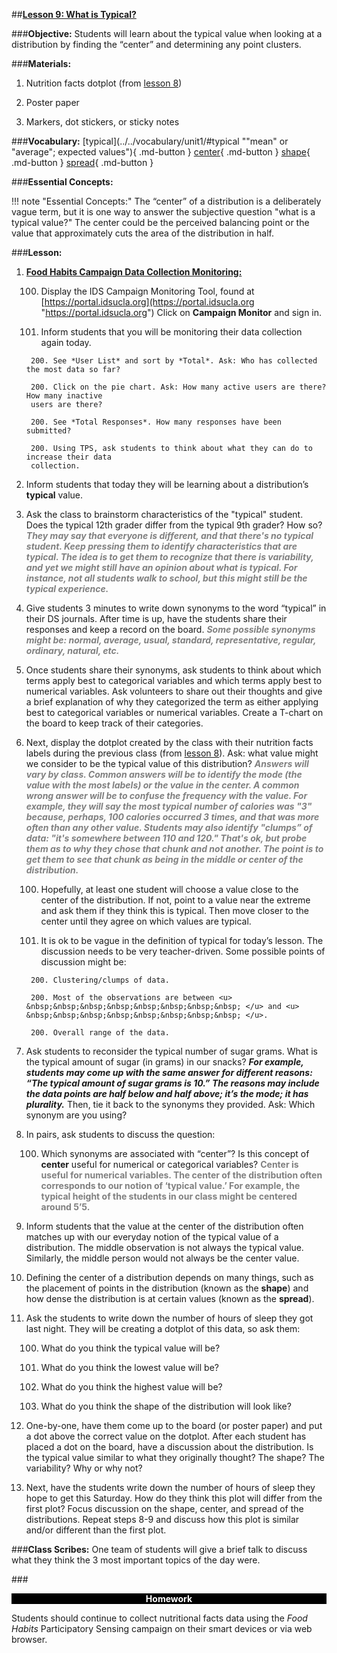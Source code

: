##**<u>Lesson 9: What is Typical?</u>**

###**Objective:**
Students will learn about the typical value when looking at a distribution by finding the “center” and
determining any point clusters.

###**Materials:**

1. Nutrition facts dotplot (from [lesson 8](lesson8.md))

2. Poster paper

3. Markers, dot stickers, or sticky notes

###**Vocabulary:**
[typical](../../vocabulary/unit1/#typical ""mean" or "average"; expected values"){ .md-button }
[center](../../vocabulary/unit1/#center "useful for numerical variables, the center of the distribution often corresponds with the notion of 'typical value'"){ .md-button }
[shape](../../vocabulary/unit1/#shape "the placement of points in a distribution"){ .md-button }
[spread](../../vocabulary/unit1/#spread "how dense the distribution is at certain values"){ .md-button }

###**Essential Concepts:**

!!! note "Essential Concepts:"
    The “center” of a distribution is a deliberately vague term, but it is one way to
    answer the subjective question "what is a typical value?" The center could be the perceived balancing
    point or the value that approximately cuts the area of the distribution in half.

###**Lesson:**
1. **<u>Food Habits Campaign Data Collection Monitoring:</u>**

    100. Display the IDS Campaign Monitoring Tool, found at [https://portal.idsucla.org](https://portal.idsucla.org "https://portal.idsucla.org")
    Click on **Campaign Monitor** and sign in.

    100. Inform students that you will be monitoring their data collection again today.

        200. See *User List* and sort by *Total*. Ask: Who has collected the most data so far?

        200. Click on the pie chart. Ask: How many active users are there? How many inactive
        users are there?

        200. See *Total Responses*. How many responses have been submitted?
        
        200. Using TPS, ask students to think about what they can do to increase their data
        collection.

2. Inform students that today they will be learning about a distribution’s **typical** value.

3. Ask the class to brainstorm characteristics of the "typical" student. Does the typical 12th grader
differ from the typical 9th grader? How so? <span style="color:grey">***They may say that everyone is different, and that
there's no typical student. Keep pressing them to identify characteristics that are typical.
The idea is to get them to recognize that there is variability, and yet we might still have an
opinion about what is typical. For instance, not all students walk to school, but this might
still be the typical experience.***</span>

4. Give students 3 minutes to write down synonyms to the word “typical” in their DS journals. After
time is up, have the students share their responses and keep a record on the board. <span style="color:grey">***Some
possible synonyms might be: normal, average, usual, standard, representative, regular,
ordinary, natural, etc.***</span>

5. Once students share their synonyms, ask students to think about which terms apply best to
categorical variables and which terms apply best to numerical variables. Ask volunteers to share
out their thoughts and give a brief explanation of why they categorized the term as either applying
best to categorical variables or numerical variables. Create a T-chart on the board to keep track
of their categories. 

6. Next, display the dotplot created by the class with their nutrition facts labels during the previous
class (from [lesson 8](lesson8.md)). Ask: what value might we consider to be the typical value of this
distribution? <span style="color:grey">***Answers will vary by class. Common answers will be to identify the mode (the
value with the most labels) or the value in the center. A common wrong answer will be to
confuse the frequency with the value. For example, they will say the most typical number
of calories was "3" because, perhaps, 100 calories occurred 3 times, and that was more
often than any other value. Students may also identify "clumps” of data: "it's somewhere
between 110 and 120." That's ok, but probe them as to why they chose that chunk and not
another. The point is to get them to see that chunk as being in the middle or center of the
distribution.***</span>

    100. Hopefully, at least one student will choose a value close to the center of the distribution. If
    not, point to a value near the extreme and ask them if they think this is typical. Then
    move closer to the center until they agree on which values are typical.

    100. It is ok to be vague in the definition of typical for today’s lesson. The discussion needs to
    be very teacher-driven. Some possible points of discussion might be:
 
        200. Clustering/clumps of data.

        200. Most of the observations are between <u> &nbsp;&nbsp;&nbsp;&nbsp;&nbsp;&nbsp;&nbsp;&nbsp; </u> and <u> &nbsp;&nbsp;&nbsp;&nbsp;&nbsp;&nbsp;&nbsp;&nbsp; </u>.

        200. Overall range of the data.

7. Ask students to reconsider the typical number of sugar grams. What is the typical amount of
sugar (in grams) in our snacks? ***For example, students may come up with the same answer
for different reasons: “The typical amount of sugar grams is 10.” The reasons may include
the data points are half below and half above; it’s the mode; it has plurality.*** Then, tie it
back to the synonyms they provided. Ask: Which synonym are you using?

8. In pairs, ask students to discuss the question:

    100. Which synonyms are associated with “center”? Is this concept of **center** useful for
    numerical or categorical variables? <span style="color:grey">**Center is useful for numerical variables. The
    center of the distribution often corresponds to our notion of ‘typical value.’ For
    example, the typical height of the students in our class might be centered around
    5’5.**</span>

9. Inform students that the value at the center of the distribution often matches up with our everyday
notion of the typical value of a distribution. The middle observation is not always the typical value.
Similarly, the middle person would not always be the center value.

10. Defining the center of a distribution depends on many things, such as the placement of points in
the distribution (known as the **shape**) and how dense the distribution is at certain values (known
as the **spread**).

11. Ask the students to write down the number of hours of sleep they got last night. They will be
creating a dotplot of this data, so ask them:

    100. What do you think the typical value will be?

    100. What do you think the lowest value will be?

    100. What do you think the highest value will be?

    100. What do you think the shape of the distribution will look like?

12. One-by-one, have them come up to the board (or poster paper) and put a dot above the correct
value on the dotplot. After each student has placed a dot on the board, have a discussion about
the distribution. Is the typical value similar to what they originally thought? The shape? The
variability? Why or why not?

13. Next, have the students write down the number of hours of sleep they hope to get this Saturday.
How do they think this plot will differ from the first plot? Focus discussion on the shape, center,
and spread of the distributions. Repeat steps 8-9 and discuss how this plot is similar and/or
different than the first plot.

###**Class Scribes:**
One team of students will give a brief talk to discuss what they think the 3 most important topics
of the day were.

###<p style="background: black; color: white; text-align: center;">**Homework**</p>
Students should continue to collect nutritional facts data using the *Food Habits* Participatory Sensing
campaign on their smart devices or via web browser.